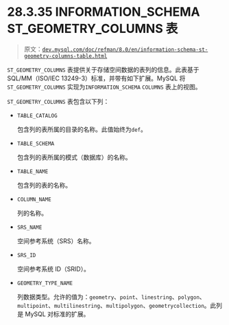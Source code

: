 # 28.3.35 INFORMATION_SCHEMA ST_GEOMETRY_COLUMNS 表

> 原文：[`dev.mysql.com/doc/refman/8.0/en/information-schema-st-geometry-columns-table.html`](https://dev.mysql.com/doc/refman/8.0/en/information-schema-st-geometry-columns-table.html)

`ST_GEOMETRY_COLUMNS` 表提供关于存储空间数据的表列的信息。此表基于 SQL/MM（ISO/IEC 13249-3）标准，并带有如下扩展。MySQL 将`ST_GEOMETRY_COLUMNS` 实现为`INFORMATION_SCHEMA` `COLUMNS` 表上的视图。

`ST_GEOMETRY_COLUMNS` 表包含以下列：

+   `TABLE_CATALOG`

    包含列的表所属的目录的名称。此值始终为`def`。

+   `TABLE_SCHEMA`

    包含列的表所属的模式（数据库）的名称。

+   `TABLE_NAME`

    包含列的表的名称。

+   `COLUMN_NAME`

    列的名称。

+   `SRS_NAME`

    空间参考系统（SRS）名称。

+   `SRS_ID`

    空间参考系统 ID（SRID）。

+   `GEOMETRY_TYPE_NAME`

    列数据类型。允许的值为：`geometry`、`point`、`linestring`、`polygon`、`multipoint`、`multilinestring`、`multipolygon`、`geometrycollection`。此列是 MySQL 对标准的扩展。
